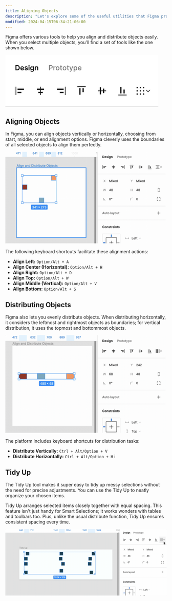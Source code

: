 ```yaml
---
title: Aligning Objects
description: "Let's explore some of the useful utilities that Figma provides to for aligning and spacing objects quickly and easily."
modified: 2024-04-15T06:34:21-06:00
---
```


Figma offers various tools to help you align and distribute objects easily. When you select multiple objects, you'll find a set of tools like the one shown below.

![Aligning and distributing objects](assets/figma-align-and-distribute-objects.png)

## Aligning Objects

In Figma, you can align objects vertically or horizontally, choosing from start, middle, or end alignment options. Figma cleverly uses the boundaries of all selected objects to align them perfectly.

![Aligning objects in Figma](assets/figma-align-objects.gif)

The following keyboard shortcuts facilitate these alignment actions:

- **Align Left:** `Option/Alt + A`
- **Align Center (Horizontal):** `Option/Alt + H`
- **Align Right:** `Option/Alt + D`
- **Align Top:** `Option/Alt + W`
- **Align Middle (Vertical):** `Option/Alt + V`
- **Align Bottom:** `Option/Alt + S`

## Distributing Objects

Figma also lets you evenly distribute objects. When distributing horizontally, it considers the leftmost and rightmost objects as boundaries; for vertical distribution, it uses the topmost and bottommost objects.

![Distributing objects in Figma](assets/figma-distributing-objects.gif)

The platform includes keyboard shortcuts for distribution tasks:

- **Distribute Vertically:** `Ctrl + Alt/Option + V`
- **Distribute Horizontally:** `Ctrl + Alt/Option + H`
  i

## Tidy Up

The Tidy Up tool makes it super easy to tidy up messy selections without the need for precise adjustments. You can use the Tidy Up to neatly organize your chosen items.

Tidy Up arranges selected items closely together with equal spacing. This feature isn't just handy for Smart Selections; it works wonders with tables and toolbars too. Plus, unlike the usual distribute function, Tidy Up ensures consistent spacing every time.

![Using Tidy Up in Figma](assets/figma-tidy-up.gif)
